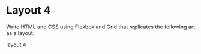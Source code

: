 # Layout 4

Write HTML and CSS using Flexbox and Grid that replicates the following art as a layout:

[layout 4](http://www.piet-mondrian.org/composition-ii-in-red-blue-and-yellow.jsp)
